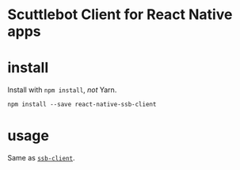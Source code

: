 # Scuttlebot Client for React Native apps

# install

Install with `npm install`, *not* Yarn.

`npm install --save react-native-ssb-client`

# usage

Same as [`ssb-client`](https://www.npmjs.com/package/ssb-client).